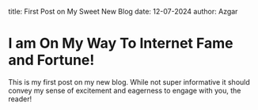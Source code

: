 title: First Post on My Sweet New Blog
date: 12-07-2024
author: Azgar

# I am On My Way To Internet Fame and Fortune!

This is my first post on my new blog. While not super informative it
should convey my sense of excitement and eagerness to engage with you,
the reader!